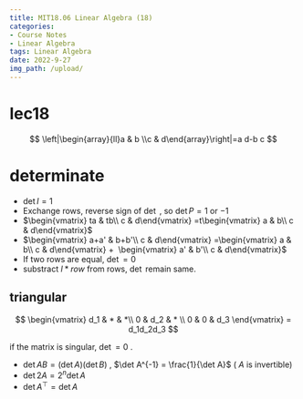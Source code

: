 ```yaml
---
title: MIT18.06 Linear Algebra (18)
categories:
- Course Notes
- Linear Algebra
tags: Linear Algebra
date: 2022-9-27
img_path: /upload/
---
```


# lec18

$$
\left|\begin{array}{ll}a & b \\c & d\end{array}\right|=a d-b c
$$

# determinate

- $\det I=1$ 
- Exchange rows, reverse sign of $\det$ , so $\det P=1$ or $-1$ 
- $\begin{vmatrix} ta & tb\\ c & d\end{vmatrix} =t\begin{vmatrix} a & b\\ c & d\end{vmatrix}$ 
- $\begin{vmatrix} a+a' & b+b'\\ c & d\end{vmatrix} =\begin{vmatrix} a & b\\ c & d\end{vmatrix} + 
\begin{vmatrix} a' & b'\\ c & d\end{vmatrix}$
- If two rows are equal, $\det=0$ 
- substract $l*row$ from rows, $\det$ remain same.

## triangular

$$
\begin{vmatrix}
 d_1 & * & *\\
 0 & d_2 & * \\
 0 & 0 & d_3
\end{vmatrix} = 
d_1d_2d_3
$$

if the matrix is singular, $\det = 0$ .

- $\det AB=(\det A)(\det B)$ , $\det A^{-1} = \frac{1}{\det A}$ ( $A$ is invertible)
- $\det 2A=2^n\det A$ 
- $\det A^\top =\det A$ 